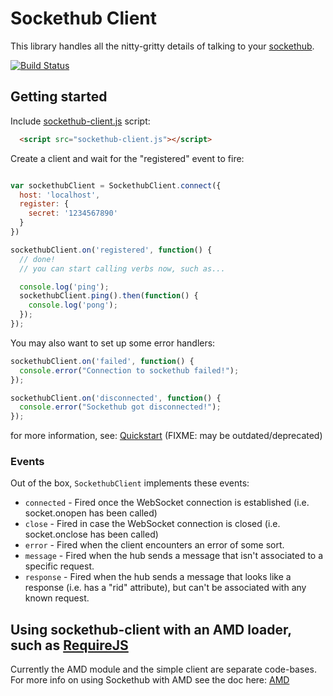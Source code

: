 
# Sockethub Client

This library handles all the nitty-gritty details of talking to your
[sockethub](http://sockethub.org/).

[![Build Status](https://secure.travis-ci.org/sockethub/sockethub-client.png)](http://travis-ci.org/sockethub/sockethub-client)

## Getting started

Include [sockethub-client.js](https://github.com/nilclass/sockethub-client/raw/master/sockethub-client.js) script:

```html
  <script src="sockethub-client.js"></script>
```

Create a client and wait for the "registered" event to fire:
```javascript

var sockethubClient = SockethubClient.connect({
  host: 'localhost',
  register: {
    secret: '1234567890'
  }
})

sockethubClient.on('registered', function() {
  // done!
  // you can start calling verbs now, such as...

  console.log('ping');
  sockethubClient.ping().then(function() {
    console.log('pong');
  });
});
```

You may also want to set up some error handlers:
```javascript
sockethubClient.on('failed', function() {
  console.error("Connection to sockethub failed!");
});

sockethubClient.on('disconnected', function() {
  console.error("Sockethub got disconnected!");
});
```

for more information, see:
[Quickstart](https://github.com/sockethub/sockethub-client/raw/master/doc/quickstart.md) (FIXME: may be outdated/deprecated)


### Events

Out of the box, `SockethubClient` implements these events:
* `connected` - Fired once the WebSocket connection is established (i.e. socket.onopen has been called)
* `close` - Fired in case the WebSocket connection is closed (i.e. socket.onclose has been called)
* `error` - Fired when the client encounters an error of some sort.
* `message` - Fired when the hub sends a message that isn't associated to a specific request.
* `response` - Fired when the hub sends a message that looks like a response (i.e. has a "rid" attribute), but can't be associated with any known request.


## Using sockethub-client with an AMD loader, such as [RequireJS](requirejs.org)

Currently the AMD module and the simple client are separate code-bases. For more info on using Sockethub with AMD see the doc here: [AMD](https://github.com/sockethub/sockethub-client/raw/master/doc/amd.md)
